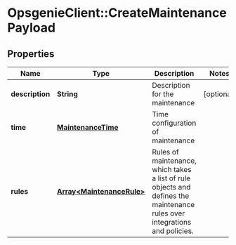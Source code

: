 # OpsgenieClient::CreateMaintenancePayload

## Properties
Name | Type | Description | Notes
------------ | ------------- | ------------- | -------------
**description** | **String** | Description for the maintenance | [optional] 
**time** | [**MaintenanceTime**](MaintenanceTime.md) | Time configuration of maintenance | 
**rules** | [**Array&lt;MaintenanceRule&gt;**](MaintenanceRule.md) | Rules of maintenance, which takes a list of rule objects and defines the maintenance rules over integrations and policies. | 


